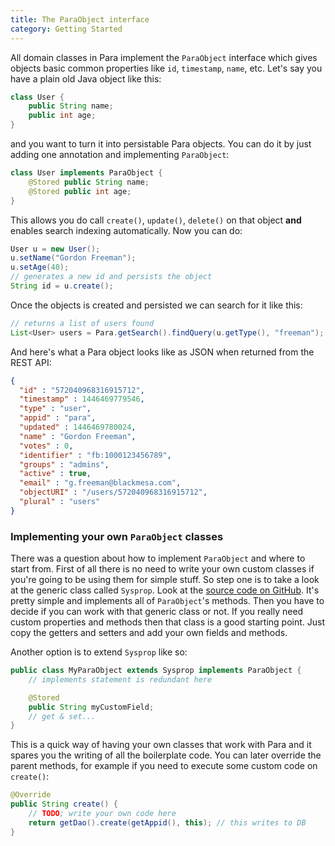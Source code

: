 ```yaml
---
title: The ParaObject interface
category: Getting Started
---
```


All domain classes in Para implement the `ParaObject` interface which gives objects basic common properties like
`id`, `timestamp`, `name`, etc. Let's say you have a plain old Java object like this:

```java
class User {
	public String name;
	public int age;
}
```

and you want to turn it into persistable Para objects. You can do it by just adding one annotation and
implementing `ParaObject`:

```java
class User implements ParaObject {
	@Stored public String name;
	@Stored public int age;
}
```

This allows you do call `create()`, `update()`, `delete()` on that object **and** enables search indexing automatically.
Now you can do:

```java
User u = new User();
u.setName("Gordon Freeman");
u.setAge(40);
// generates a new id and persists the object
String id = u.create();
```

Once the objects is created and persisted we can search for it like this:

```java
// returns a list of users found
List<User> users = Para.getSearch().findQuery(u.getType(), "freeman");
```

And here's what a Para object looks like as JSON when returned from the REST API:

```json
{
  "id" : "572040968316915712",
  "timestamp" : 1446469779546,
  "type" : "user",
  "appid" : "para",
  "updated" : 1446469780024,
  "name" : "Gordon Freeman",
  "votes" : 0,
  "identifier" : "fb:1000123456789",
  "groups" : "admins",
  "active" : true,
  "email" : "g.freeman@blackmesa.com",
  "objectURI" : "/users/572040968316915712",
  "plural" : "users"
}
```

### Implementing your own `ParaObject` classes

There was a question about how to implement `ParaObject` and where to start from. First of all there is no need to write
your own custom classes if you're going to be using them for simple stuff. So step one is to take a look at the generic
class called `Sysprop`. Look at the [source code on GitHub](https://github.com/Erudika/para/blob/master/para-core/src/main/java/com/erudika/para/core/Sysprop.java).
It's pretty simple and implements all of `ParaObject`'s methods. Then you have to decide if you can work with that
generic class or not. If you really need custom properties and methods then that class is a good starting point.
Just copy the getters and setters and add your own fields and methods.

Another option is to extend `Sysprop` like so:

```java
public class MyParaObject extends Sysprop implements ParaObject {
	// implements statement is redundant here

	@Stored
	public String myCustomField;
	// get & set...
}
```

This is a quick way of having your own classes that work with Para and it spares you the writing of all the boilerplate code.
You can later override the parent methods, for example if you need to execute some custom code on `create()`:

```java
@Override
public String create() {
	// TODO; write your own code here
	return getDao().create(getAppid(), this); // this writes to DB
}
```